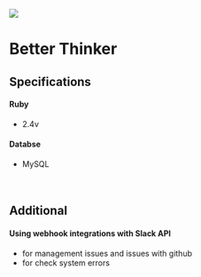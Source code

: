 <a href="https://codeclimate.com/github/seolahKIM/daily_bloggy"><img src="https://codeclimate.com/github/seolahKIM/daily_bloggy/badges/gpa.svg" /></a>



# Better Thinker

## Specifications
#### Ruby
* 2.4v

#### Databse
* MySQL


　
 
## Additional

#### Using webhook integrations with Slack API
* for management issues and issues with github
* for check system errors



